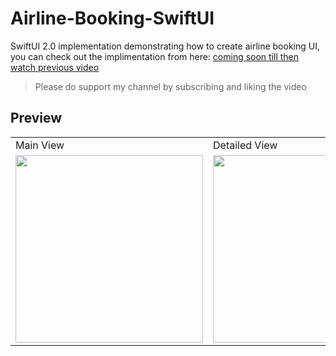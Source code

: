 # Airline-Booking-SwiftUI
SwiftUI 2.0 implementation demonstrating how to create airline booking UI, you can check out the implimentation from here: [coming soon till then watch previous video](https://youtu.be/DR9SpXUziKE)</br>
> Please do support my channel by subscribing and liking the video

## Preview

<table>
  <tr>
    <td>Main View</td>
     <td>Detailed View</td>
  </tr>
  <tr>
    <td><img src="https://github.com/usmanmukhtar/Airline-Booking-SwiftUI/blob/master/main-preview.png" width="300"></td>
    <td><img src="https://github.com/usmanmukhtar/Airline-Booking-SwiftUI/blob/master/detail-preview.png" width="300"></td>
  </tr>
 </table>
